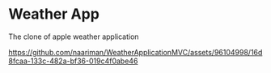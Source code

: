 # Weather App

The clone of apple weather application

https://github.com/naariman/WeatherApplicationMVC/assets/96104998/16d8fcaa-133c-482a-bf36-019c4f0abe46

